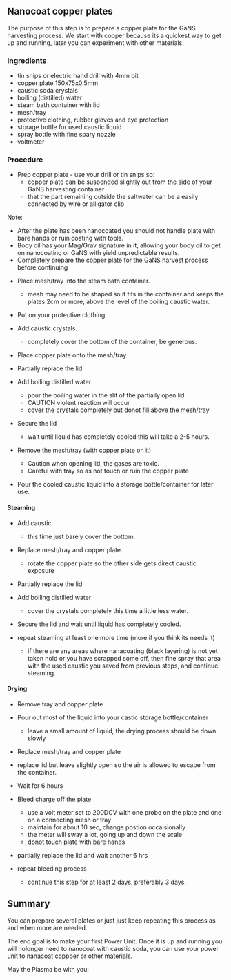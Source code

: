 
## Nanocoat copper plates

The purpose of this step is to prepare a copper plate for the GaNS harvesting process.  We start with copper because its a quickest way to get up and running, later you can experiment with other materials.

### Ingredients
  - tin snips or electric hand drill with 4mm bit
  - copper plate 150x75x0.5mm
  - caustic soda crystals
  - boiling (distilled) water
  - steam bath container with lid
  - mesh/tray
  - protective clothing, rubber gloves and eye protection
  - storage bottle for used caustic liquid
  - spray bottle with fine spary nozzle
  - voltmeter


### Procedure

* Prep copper plate - use your drill or tin snips so:
  - copper plate can be suspended slightly out from the side of your GaNS harvesting container
  - that the part remaining outside the saltwater can be a easily connected by wire or alligator clip 

Note: 
  - After the plate has been nanocoated you should not handle plate with bare hands or ruin coating with tools. 
  - Body oil has your Mag/Grav signature in it, allowing your body oil to get on nanocoating or GaNS with yield unpredictable results.
  - Completely prepare the copper plate for the GaNS harvest process before continuing

* Place mesh/tray into the steam bath container.
  - mesh may need to be shaped so it fits in the container and keeps the plates 2cm or more, above the level of the boiling caustic water.

* Put on your protective clothing

* Add caustic crystals.
  - completely cover the bottom of the container, be generous.

* Place copper plate onto the mesh/tray

* Partially replace the lid

* Add boiling distilled water
  - pour the boiling water in the slit of the partially open lid
  - CAUTION violent reaction will occur
  - cover the crystals completely but donot fill above the mesh/tray

* Secure the lid 
  - wait until liquid has completely cooled this will take a 2-5 hours.

* Remove the mesh/tray (with copper plate on it)
  - Caution when opening lid, the gases are toxic. 
  - Careful with tray so as not touch or ruin the copper plate

* Pour the cooled caustic liquid into a storage bottle/container for later use.


#### Steaming
* Add caustic
  - this time just barely cover the bottom.

* Replace mesh/tray and copper plate.
  - rotate the copper plate so the other side gets direct caustic exposure 

* Partially replace the lid

* Add boiling distilled water
  - cover the crystals completely this time a little less water.

* Secure the lid and wait until liquid has completely cooled. 

* repeat steaming at least one more time (more if you think its needs it)
  - if there are any areas where nanacoating (black layering) is not yet taken hold or you have scrapped some off, then fine spray that area with the used caustic you saved from previous steps, and continue steaming. 


#### Drying
* Remove tray and copper plate 

* Pour out most of the liquid into your castic storage bottle/container
  - leave a small amount of liquid, the drying process should be down slowly

* Replace mesh/tray and copper plate

* replace lid but leave slightly open so the air is allowed to escape from the container.

* Wait for 6 hours

* Bleed charge off the plate
  - use a volt meter set to 200DCV with one probe on the plate and one on a connecting mesh or tray
  - maintain for about 10 sec, change postion occaisionally
  - the meter will sway a lot, going up and down the scale
  - donot touch plate with bare hands

* partially replace the lid and wait another 6 hrs

* repeat bleeding process
  - continue this step for at least 2 days, preferably 3 days. 


## Summary

You can prepare several plates or just just keep repeating this process as and when more are needed.

The end goal is to make your first Power Unit.  Once it is up and running you will nolonger need to nanocoat with caustic soda, you can use your power unit to nanacoat coppper or other materials.

May the Plasma be with you!

